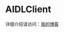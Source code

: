# AIDLClient
详细介绍请访问：[我的博客](http://jucongyuan.github.io/2017/05/11/Android%20Studio%E4%B8%ADAIDL%E7%9A%84%E4%BD%BF%E7%94%A8/)
